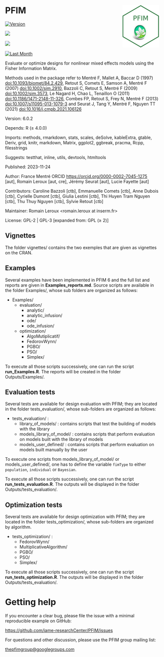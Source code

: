 
# PFIM <a href="http://www.pfim.biostat.fr/"><img src="hex-PFIM.png" align="right" height="138" alt="PFIM website" /></a>

[![Version](https://img.shields.io/badge/Version-6.0.2-blue.svg)](https://github.com/yourusername/yourrepository)

[![](http://cranlogs.r-pkg.org/badges/grand-total/PFIM?color=green)](https://cran.r-project.org/package=PFIM)

[![](https://cranlogs.r-pkg.org/badges/ggplot2)](https://cran.rstudio.com/web/packages/ggplot2/index.html)

[![Last Month](http://cranlogs.r-pkg.org/badges/last-month/PFIM?color=green)](https://cran.r-project.org/package=PFIM)

Evaluate or optimize designs for nonlinear mixed effects models using
the Fisher Information Matrix.

Methods used in the package refer to Mentré F, Mallet A, Baccar D (1997)
<doi:10.1093/biomet/84.2.429>, Retout S, Comets E, Samson A, Mentré F
(2007) <doi:10.1002/sim.2910>, Bazzoli C, Retout S, Mentré F (2009)
<doi:10.1002/sim.3573>, Le Nagard H, Chao L, Tenaillon O (2011)
<doi:10.1186/1471-2148-11-326>, Combes FP, Retout S, Frey N, Mentré F
(2013) <doi:10.1007/s11095-013-1079-3> and Seurat J, Tang Y, Mentré F,
Nguyen TT (2021) <doi:10.1016/j.cmpb.2021.106126>

Version: 6.0.2

Depends: R (≥ 4.0.0)

Imports: methods, rmarkdown, stats, scales, deSolve, kableExtra, gtable,
Deriv, grid, knitr, markdown, Matrix, ggplot2, ggbreak, pracma, Rcpp,
filesstrings

Suggests: testthat, inline, utils, devtools, htmltools

Published: 2023-11-24

Author: France Mentré ORCID <https://orcid.org/0000-0002-7045-1275>
\[aut\], Romain Leroux \[aut, cre\], Jérémy Seurat \[aut\], Lucie
Fayette \[aut\]

Contributors: Caroline Bazzoli \[ctb\], Emmanuelle Comets \[ctb\], Anne
Dubois \[ctb\], Cyrielle Dumont \[ctb\], Giulia Lestini \[ctb\], Thi
Huyen Tram Nguyen \[ctb\], Thu Thuy Nguyen \[ctb\], Sylvie Retout
\[ctb\]

Maintainer: Romain Leroux \<romain.leroux at inserm.fr\>

License: GPL-2 \| GPL-3 \[expanded from: GPL (≥ 2)\]

## Vignettes

The folder vignettes/ contains the two exemples that are given as
vignettes on the CRAN.

## Examples

Several examples have been implemented in PFIM 6 and the full list and
reports are given in **Examples_reports.md**. Source scripts are
available in the folder Examples/, whose sub folders are organized as
follows:

- Examples/
  - evaluation/
    - analytic/
    - analytic_infusion/
    - ode/
    - ode_infusion/
  - optimization/
    - AlgoMutiplicatif/
    - FedorovWynn/
    - PGBO/
    - PSO/
    - Simplex/

To execute all those scripts successively, one can run the script
**run_Examples.R**. The reports will be created in the folder
Outputs/Examples/.

## Evaluation tests

Several tests are available for design evaluation with PFIM; they are
located in the folder tests_evaluation/, whose sub-folders are organized
as follows:

- tests_evaluation/ :
  - library_of_models/ : contains scripts that test the building of
    models with the library
  - models_library_of_model/ : contains scripts that perform evaluation
    on models built with the library of models
  - models_user_defined/ : contains scripts that perform evaluation on
    models built manually by the user

To execute one scripts from models_library_of_model/ or
models_user_defined/, one has to define the variable `fimType` to either
`population`, `individual` or `Bayesian`.

To execute all those scripts successively, one can run the script
**run_tests_evaluation.R**. The outputs will be displayed in the folder
Outputs/tests_evaluation/.

## Optimization tests

Several tests are available for design optimization with PFIM; they are
located in the folder tests_optimization/, whose sub-folders are
organized by algorithm.

- tests_optimization/ :
  - FedorovWynn/
  - MultiplicativeAlgorithm/
  - PGBO/
  - PSO/
  - Simplex/

To execute all those scripts successively, one can run the script
**run_tests_optimization.R**. The outputs will be displayed in the
folder Outputs/tests_evaluation/.

# Getting help

If you encounter a clear bug, please file the issue with a minimal
reproducible example on GitHub:

<https://github.com/iame-researchCenter/PFIM/issues>

For questions and other discussion, please use the PFIM group mailing
list:

<thepfimgroup@googlegroups.com>
